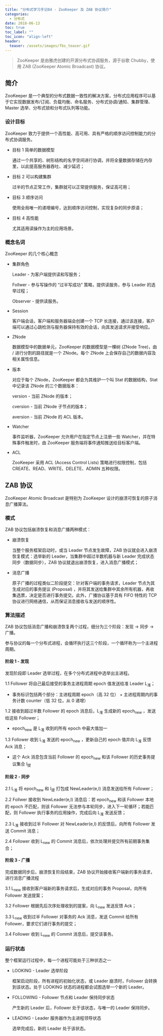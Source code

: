 ```yaml
---
title: "分布式学习手记04 - ZooKeeper 及 ZAB 协议简介"
categories:
  - 分布式
date: 2018-06-13
toc: true
toc_label: ""
toc_icon: "align-left"
header:
  teaser: /assets/images/fbs_teaser.gif
---
```


> ZooKeeper 是由雅虎创建的开源分布式协调服务，源于谷歌 Chubby，使用 ZAB (ZooKeeper Atomic Broadcast) 协议。

## 简介

ZooKeeper 是一个典型的分布式数据一致性的解决方案，分布式应用程序可以基于它实现数据发布/订阅、负载均衡、命名服务、分布式协调/通知、集群管理、Master 选举、分布式锁和分布式队列等功能。

### 设计目标

ZooKeeper 致力于提供一个高性能、高可用、具有严格的顺序访问控制能力的分布式协调服务。

- 目标 1 简单的数据模型

  通过一个共享的、树形结构的名字空间进行协调，并将全量数据存储在内存里，以此提高服务器吞吐、减少延迟；

- 目标 2 可以构建集群

  过半的节点正常工作，集群就可以正常提供服务，保证高可用；

- 目标 3 顺序访问

  使用全局唯一的递增编号，达到顺序访问控制，实现复杂的同步原语；

- 目标 4 高性能

  尤其适用读操作为主的应用场景。

### 概念名词

ZooKeeper 的几个核心概念

- 集群角色

  Leader - 为客户端提供读和写服务；

  Follwer - 参与写操作的 “过半写成功” 策略，提供读服务，参与 Leader 的选举过程；

  Observer - 提供读服务。

- Session

  客户端会话，客户端和服务器端会创建一个 TCP 长连接，通过该连接，客户端可以通过心跳检测与服务器保持有效的会话，向其发送请求并接受响应。

- ZNode

  数据模型中的数据单元，ZooKeeper 的数据模型是一棵树 (ZNode Tree)，由 / 进行分割的路径就是一个 ZNode。每个 ZNode 上会保存自己的数据内容及相关属性信息。

- 版本

  对应于每个 ZNode，ZooKeeper 都会为其维护一个叫 Stat 的数据结构，Stat 中记录该 ZNode 的三个数据版本：

  version - 当前 ZNode 的版本；

  cversion - 当前 ZNode 子节点的版本；

  aversion - 当前 ZNode 的 ACL 版本。

- Watcher

  事件监听器，ZooKeeper 允许用户在指定节点上注册一些 Watcher，并在特殊事件触发时，由 ZooKeeper 服务端将事件通知推送给目标客户端。

- ACL

  ZooKeeper 采用 ACL (Access Control Lists) 策略进行权限控制，包括 CREATE、READ、WRITE、DELETE、ADMIN 五种权限。

## ZAB 协议

ZooKeeper Atomic Broadcast 是特别为 ZooKeeper 设计的崩溃可恢复的原子消息广播算法。

### 模式

ZAB 协议包括崩溃恢复和消息广播两种模式：

- 崩溃恢复

  当整个服务框架启动时，或当 Leader 节点发生故障，ZAB 协议就会进入崩溃恢复模式：选举新的 Leader，当集群中超过半数机器与新 Leader 完成状态同步（数据同步），ZAB 协议就退出崩溃恢复，进入消息广播模式；

- 消息广播

  原子广播的过程类似二阶段提交：针对客户端的事务请求，Leader 节点为其生成对应的事务提议 (Proposal) ，并将其发送给集群中其余所有机器，再收集选票，决定是否进行事务提交。此外，广播协议基于具有 FIFO 特性的 TCP 协议进行网络通信，从而保证消息接收与发送的顺序性。

### 算法描述

ZAB 协议包括消息广播和崩溃恢复两个过程，细分为三个阶段：发现 -> 同步 -> 广播。

参与协议的每一个分布式进程，会循环执行这三个阶段，一个循环称为一个主进程周期。

#### 阶段 1 - 发现

发现阶段即 Leader 选举过程，在多个分布式进程中选举出主进程。

1.1 Follower 将自己最后接受的事务主进程周期 epoch 值发送给准 Leader L<sub>准</sub>；

  - 事务标识包括两个部分：主进程周期 epoch（高 32 位） + 主进程周期内的事务计数 counter（低 32 位，从 0 递增）

1.2 接收到超过半数 Follower 的 epoch 消息后，L<sub>准</sub> 生成新的 epoch<sub>new</sub> ，发送给这些 Follower；

  - epoch<sub>new</sub> 是 L<sub>准</sub> 收到的所有 epoch 中最大值加一

1.3 Follower 收到 L<sub>准</sub> 发送的 epoch<sub>new</sub> ，更新自己的 epoch 值并向 L<sub>准</sub> 反馈 Ack 消息；

  - 这个 Ack 消息包含当前 Follower 的 epoch<sub>new</sub> 和该 Follower 的历史事务提议集合 I<sub>提</sub>

#### 阶段 2 - 同步

2.1 L<sub>准</sub> 将 epoch<sub>new</sub> 和 I<sub>提</sub> 打包成 NewLeader(e,I) 消息发送给所有 Follower；

2.2 Follwer 接收到 NewLeader(e,I) 消息后：若 epoch<sub>new</sub> 和该 Follower 本地的 epoch 不匹配，则该 Follower 无法参与本轮同步，进入下一轮循环；若能匹配，则 Follower 执行事务的应用操作，完成后向 L<sub>准</sub> 发送反馈；

2.3 L<sub>准</sub> 接收到过半 Follower 对 NewLeader(e,I) 的反馈后，向所有 Follower 发送 Commit 消息；

2.4 Follower 收到 L<sub>new</sub> 的 Commit 消息后，依次处理并提交所有前期事务集合；

#### 阶段 3 - 广播

完成数据同步后，崩溃恢复阶段结束，ZAB 协议开始接收客户端新的事务请求，进行消息广播流程

3.1 L<sub>new</sub> 接收到客户端新的事务请求后，生成对应的事务 Proposal，向所有 Follower 发送提案；

3.2 Follower 根据先后次序处理收到的提案，向 L<sub>new</sub> 发送反馈 Ack；

3.3 L<sub>new</sub> 收到过半 Follower 对事务的 Ack 消息，发送 Commit 给所有 Follower，要求它们进行事务的提交；

3.4 Follower 收到 L<sub>new</sub> 的 Commit 消息后，提交该事务。

### 运行状态

整个框架运行过程中，每一个进程可能处于三种状态之一

- LOOKING - Leader 选举阶段

  框架启动阶段，所有进程的初始化状态，或 Leader 崩溃时，Follower 会转换到该状态。处于 LOOKING 状态的进程都会试图选举一个新的 Leader。

- FOLLOWING - Follower 节点和 Leader 保持同步状态

  产生新的 Leader 后，Follower 处于该状态，与唯一的 Leader 保持同步。

- LEADING - Leader 服务器作为主进程领导状态

  选举完成后，新的 Leader 处于该状态。
